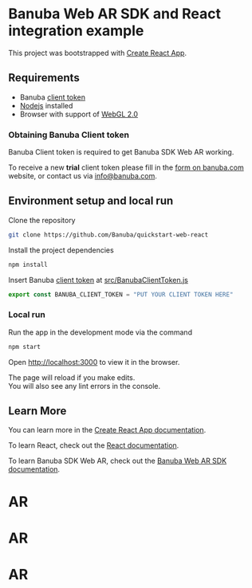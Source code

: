 # Banuba Web AR SDK and React integration example

This project was bootstrapped with [Create React App](https://github.com/facebook/create-react-app).

## Requirements

- Banuba [client token](#obtaining-banuba-client-token)
- [Nodejs](https://nodejs.org/en/) installed
- Browser with support of [WebGL 2.0](https://caniuse.com/#feat=webgl2)

### Obtaining Banuba Client token

Banuba Client token is required to get Banuba SDK Web AR working.

To receive a new **trial** client token please fill in the [form on banuba.com](https://www.banuba.com/face-filters-sdk) website, or contact us via [info@banuba.com](mailto:info@banuba.com).

## Environment setup and local run

Clone the repository

```bash
git clone https://github.com/Banuba/quickstart-web-react
```

Install the project dependencies

```bash
npm install
```

Insert Banuba [client token](#obtaining-banuba-client-token) at [src/BanubaClientToken.js](./src/BanubaClientToken.js#L1)

```js
export const BANUBA_CLIENT_TOKEN = "PUT YOUR CLIENT TOKEN HERE"
```

### Local run

Run the app in the development mode via the command

```bash
npm start
```

Open [http://localhost:3000](http://localhost:3000) to view it in the browser.

The page will reload if you make edits.\
You will also see any lint errors in the console.

## Learn More

You can learn more in the [Create React App documentation](https://facebook.github.io/create-react-app/docs/getting-started).

To learn React, check out the [React documentation](https://reactjs.org/).

To learn Banuba SDK Web AR, check out the [Banuba Web AR SDK documentation](https://docs.banuba.com/face-ar-sdk/web/web_overview).
# AR
# AR
# AR
